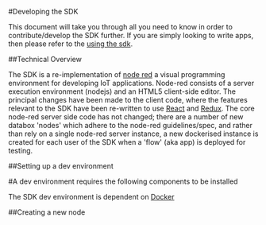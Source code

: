 #Developing the SDK

This document will take you through all you need to know in order to contribute/develop the SDK further.  If you are simply looking to write apps, then please refer to the [using the sdk](./tutorial.html).

##Technical Overview

The SDK is a re-implementation of [node red](https://nodered.org/) a visual programming environment for developing IoT applications.  Node-red consists of a server execution environment (nodejs) and an HTML5 client-side editor.  The principal changes have been made to the client code, where the features relevant to the SDK have been re-written to use [React](https://facebook.github.io/react/) and [Redux](https://github.com/reactjs/redux).  The core node-red server side code has not changed; there are a number of new databox 'nodes' which adhere to the node-red guidelines/spec, and rather than rely on a single node-red server instance, a new dockerised instance is created for each user of the SDK when a 'flow' (aka app) is deployed for testing.

##Setting up a dev environment

#A dev environment requires the following components to be installed

The SDK dev environment is dependent on [Docker](https://www.docker.com/)


##Creating a new node 
